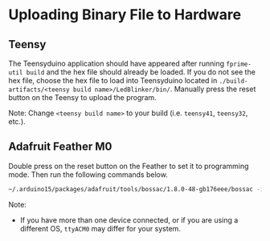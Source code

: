 # Uploading Binary File to Hardware

## Teensy

The Teensyduino application should have appeared after running `fprime-util build` and the hex file should already be loaded. If you do not see the hex file, choose the hex file to load into Teensyduino located in `./build-artifacts/<teensy build name>/LedBlinker/bin/`. Manually press the reset button on the Teensy to upload the program.

Note: Change `<teensy build name>` to your build (i.e. `teensy41`, `teensy32`, etc.).

## Adafruit Feather M0

Double press on the reset button on the Feather to set it to programming mode. Then run the following commands below.

```sh
~/.arduino15/packages/adafruit/tools/bossac/1.8.0-48-gb176eee/bossac -i -d --port=ttyACM0 -U -i --offset=0x2000 -w -v ./build-artifacts/featherM0/LedBlinker/bin/LedBlinker.bin -R
```

Note:
  - If you have more than one device connected, or if you are using a different OS, `ttyACM0` may differ for your system.
